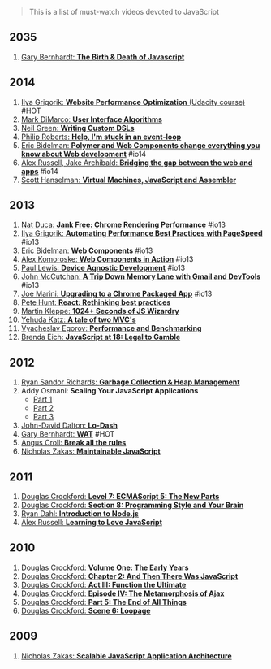 > This is a list of must-watch videos devoted to JavaScript

## 2035
1. [Gary Bernhardt: **The Birth & Death of Javascript**](https://www.destroyallsoftware.com/talks/the-birth-and-death-of-javascript)

## 2014
1. [Ilya Grigorik: **Website Performance Optimization** (Udacity course)](https://www.udacity.com/course/ud884) #HOT
2. [Mark DiMarco: **User Interface Algorithms**](https://www.youtube.com/watch?v=90NsjKvz9Ns&index=2&list=PL37ZVnwpeshFXOP2lqCUykYPXYNsK_fgN)
3. [Neil Green: **Writing Custom DSLs**](https://www.youtube.com/watch?v=lm4jEcnWeKI&index=11&list=PL37ZVnwpeshFXOP2lqCUykYPXYNsK_fgN)
4. [Philip Roberts: **Help, I'm stuck in an event-loop**](http://vimeo.com/96425312)
5. [Eric Bidelman: **Polymer and Web Components change everything you know about Web development**](https://www.youtube.com/watch?v=8OJ7ih8EE7s) #io14 
6. [Alex Russell, Jake Archibald: **Bridging the gap between the web and apps**](https://www.youtube.com/watch?v=_yy0CDLnhMA) #io14
7. [Scott Hanselman: **Virtual Machines, JavaScript and Assembler**](https://www.youtube.com/watch?v=UzyoT4DziQ4)

## 2013
1. [Nat Duca: **Jank Free: Chrome Rendering Performance**](https://www.youtube.com/watch?v=n8ep4leoN9A&feature=youtu.be) #io13
2. [Ilya Grigorik: **Automating Performance Best Practices with PageSpeed**](https://www.youtube.com/watch?v=uR5urTx8S4E&feature=youtu.be) #io13
3. [Eric Bidelman: **Web Components**](https://www.youtube.com/watch?v=fqULJBBEVQE&feature=youtu.be) #io13
4. [Alex Komoroske: **Web Components in Action**](https://www.youtube.com/watch?v=0g0oOOT86NY&feature=youtu.be) #io13
5. [Paul Lewis: **Device Agnostic Development**](https://www.youtube.com/watch?v=055ekKZk7mc&feature=youtu.be) #io13
6. [John McCutchan: **A Trip Down Memory Lane with Gmail and DevTools**](https://www.youtube.com/watch?v=x9Jlu_h_Lyw&feature=youtu.be) #io13
7. [Joe Marini: **Upgrading to a Chrome Packaged App**](https://www.youtube.com/watch?v=e0W2szZ2qhg&feature=youtu.be) #io13
8. [Pete Hunt: **React: Rethinking best practices**](https://www.youtube.com/watch?v=x7cQ3mrcKaY)
9. [Martin Kleppe: **1024+ Seconds of JS Wizardry**](https://www.youtube.com/watch?v=RTxtiLp1C8Y)
10. [Yehuda Katz: **A tale of two MVC's**](https://www.youtube.com/watch?v=s1dhXamEAKQ)
11. [Vyacheslav Egorov: **Performance and Benchmarking**](https://www.youtube.com/watch?v=65-RbBwZQdU)
12. [Brenda Eich: **JavaScript at 18: Legal to Gamble**](https://www.youtube.com/watch?v=qrf9ONmtXbM)

## 2012
1. [Ryan Sandor Richards: **Garbage Collection & Heap Management**](http://vimeo.com/45140516)
2. Addy Osmani: **Scaling Your JavaScript Applications** 
	* [Part 1](http://vimeo.com/35924671)
	* [Part 2](http://vimeo.com/35924733) 
	* [Part 3](http://vimeo.com/35990666)
3. [John-David Dalton: **Lo-Dash**](https://www.youtube.com/watch?v=dpPy4f_SeEk)
4. [Gary Bernhardt: **WAT**](https://www.destroyallsoftware.com/talks/wat) #HOT
5. [Angus Croll: **Break all the rules**](https://www.youtube.com/watch?v=MFtijdklZDo)
6. [Nicholas Zakas: **Maintainable JavaScript**](https://www.youtube.com/watch?v=c-kav7Tf834)

## 2011
1. [Douglas Crockford: **Level 7: ECMAScript 5: The New Parts**](https://www.youtube.com/watch?v=UTEqr0IlFKY)
2. [Douglas Crockford: **Section 8: Programming Style and Your Brain**](https://www.youtube.com/watch?v=taaEzHI9xyY)
3. [Ryan Dahl: **Introduction to Node.js**](https://www.youtube.com/watch?v=jo_B4LTHi3I)
4. [Alex Russell: **Learning to Love JavaScript**](https://www.youtube.com/watch?v=seX7jYI96GE)

## 2010
1. [Douglas Crockford: **Volume One: The Early Years**](https://www.youtube.com/watch?v=JxAXlJEmNMg)
2. [Douglas Crockford: **Chapter 2: And Then There Was JavaScript**](https://www.youtube.com/watch?v=RO1Wnu-xKoY)
3. [Douglas Crockford: **Act III: Function the Ultimate**](https://www.youtube.com/watch?v=ya4UHuXNygM)
4. [Douglas Crockford: **Episode IV: The Metamorphosis of Ajax**](https://www.youtube.com/watch?v=Fv9qT9joc0M)
5. [Douglas Crockford: **Part 5: The End of All Things**](https://www.youtube.com/watch?v=47Ceot8yqeI)
6. [Douglas Crockford: **Scene 6: Loopage**](https://www.youtube.com/watch?v=QgwSUtYSUqA)

## 2009
1. [Nicholas Zakas: **Scalable JavaScript Application Architecture**](https://www.youtube.com/watch?v=vXjVFPosQHw)
